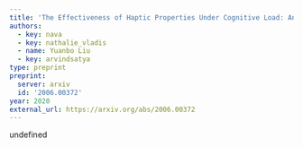```yaml
---
title: 'The Effectiveness of Haptic Properties Under Cognitive Load: An Exploratory Study'
authors:
  - key: nava
  - key: nathalie_vladis
  - name: Yuanbo Liu
  - key: arvindsatya
type: preprint
preprint: 
  server: arxiv
  id: '2006.00372'
year: 2020
external_url: https://arxiv.org/abs/2006.00372
---
```

undefined
